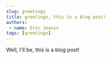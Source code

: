 ```yaml
---
slug: greetings
title: greetings, this is a blog post!
authors:
 - name: Eric Joanis
tags: [greetings]
---
```


Well, I'll be, this is a blog post!